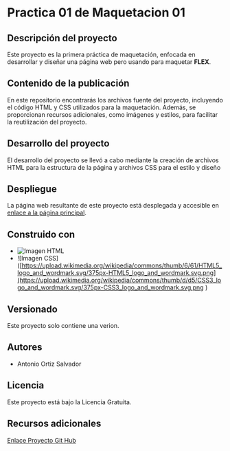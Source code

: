 # Practica 01 de Maquetacion 01

## Descripción del proyecto

Este proyecto es la primera práctica de maquetación, enfocada en desarrollar y diseñar una página web pero usando para maquetar **FLEX**.

## Contenido de la publicación

En este repositorio encontrarás los archivos fuente del proyecto, incluyendo el código HTML y CSS utilizados para la maquetación. Además, se proporcionan recursos adicionales, como imágenes y estilos, para facilitar la reutilización del proyecto.

## Desarrollo del proyecto

El desarrollo del proyecto se llevó a cabo mediante la creación de archivos HTML para la estructura de la página y archivos CSS para el estilo y diseño

## Despliegue

La página web resultante de este proyecto está desplegada y accesible en [enlace a la página principal](https://github.com/aos4655/mflexP01c_OrtizSalvadorAntonio/blob/main/maquetacionFLEX_Practica01c.html).

## Construido con

* ![Imagen HTML](https://upload.wikimedia.org/wikipedia/commons/thumb/6/61/HTML5_logo_and_wordmark.svg/375px-HTML5_logo_and_wordmark.svg.png)
* ![Imagen CSS]([https://upload.wikimedia.org/wikipedia/commons/thumb/6/61/HTML5_logo_and_wordmark.svg/375px-HTML5_logo_and_wordmark.svg.png](https://upload.wikimedia.org/wikipedia/commons/thumb/d/d5/CSS3_logo_and_wordmark.svg/375px-CSS3_logo_and_wordmark.svg.png
)
  
## Versionado

Este proyecto solo contiene una verion.

## Autores

* Antonio Ortiz Salvador

## Licencia

Este proyecto está bajo la Licencia Gratuita.

## Recursos adicionales

[Enlace Proyecto Git Hub](https://github.com/aos4655/mflexP01c_OrtizSalvadorAntonio)
